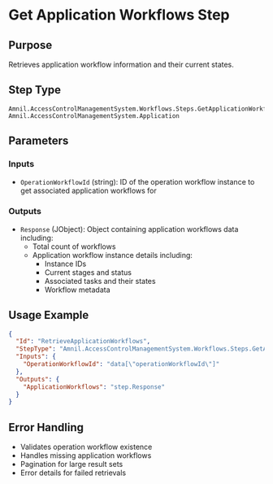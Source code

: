 # Get Application Workflows Step

## Purpose
Retrieves application workflow information and their current states.

## Step Type
```
Amnil.AccessControlManagementSystem.Workflows.Steps.GetApplicationWorkflowsStep, Amnil.AccessControlManagementSystem.Application
```

## Parameters

### Inputs
- `OperationWorkflowId` (string): ID of the operation workflow instance to get associated application workflows for

### Outputs
- `Response` (JObject): Object containing application workflows data including: 
  - Total count of workflows
  - Application workflow instance details including:
    - Instance IDs
    - Current stages and status
    - Associated tasks and their states
    - Workflow metadata

## Usage Example

```json
{
  "Id": "RetrieveApplicationWorkflows",
  "StepType": "Amnil.AccessControlManagementSystem.Workflows.Steps.GetApplicationWorkflowsStep, Amnil.AccessControlManagementSystem.Application",
  "Inputs": {
    "OperationWorkflowId": "data[\"operationWorkflowId\"]"
  },
  "Outputs": {
    "ApplicationWorkflows": "step.Response"
  }
}
```

## Error Handling
- Validates operation workflow existence
- Handles missing application workflows
- Pagination for large result sets
- Error details for failed retrievals
